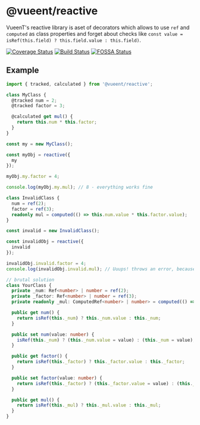 # @vueent/reactive

VueenT's reactive library is aset of decorators which allows to use `ref` and `computed` as class properties and forget about checks like `const value = isRef(this.field) ? this.field.value : this.field)`.

[![Coverage Status](https://coveralls.io/repos/github/vueent/reactive/badge.svg?branch=main)](https://coveralls.io/github/vueent/reactive?branch=main) [![Build Status](https://travis-ci.org/vueent/reactive.svg?branch=main)](https://travis-ci.org/vueent/reactive) [![FOSSA Status](https://app.fossa.io/api/projects/git%2Bgithub.com%2Fvueent%2Freactive.svg?type=shield)](https://app.fossa.io/projects/git%2Bgithub.com%2Fvueent%2Freactive?ref=badge_shield)

## Example

```ts
import { tracked, calculated } from '@vueent/reactive';

class MyClass {
  @tracked num = 2;
  @tracked factor = 3;

  @calculated get mul() {
    return this.num * this.factor;
  }
}

const my = new MyClass();

const myObj = reactive({
  my
});

myObj.my.factor = 4;

console.log(myObj.my.mul); // 8 - everything works fine

class InvalidClass {
  num = ref(2);
  factor = ref(3);
  readonly mul = computed(() => this.num.value * this.factor.value);
}

const invalid = new InvalidClass();

const invalidObj = reactive({
  invalid
});

invalidObj.invalid.factor = 4;
console.log(invalidObj.invalid.mul); // Uuups! throws an error, because this.num is a `number`, not `{ value: number }`

// brutal solution
class YourClass {
  private _num: Ref<number> | number = ref(2);
  private _factor: Ref<number> | number = ref(3);
  private readonly _mul: ComputedRef<number> | number> = computed(() => this.num * this.factor);

  public get num() {
    return isRef(this._num) ? this._num.value : this._num;
  }

  public set num(value: number) {
    isRef(this._num) ? (this._num.value = value) : (this._num = value);
  }

  public get factor() {
    return isRef(this._factor) ? this._factor.value : this._factor;
  }

  public set factor(value: number) {
    return isRef(this._factor) ? (this._factor.value = value) : (this._factor = value);
  }

  public get mul() {
    return isRef(this._mul) ? this._mul.value : this._mul;
  }
}
```
